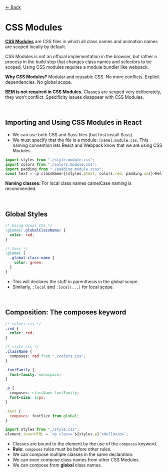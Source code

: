 [&larr; Back](./README.md)

# CSS Modules

[**CSS Modules**](https://github.com/css-modules/css-modules) are CSS files in which all class names and animation names are scoped locally by default.

CSS Modules is not an official implementation in the browser, but rather a process in the build step that changes class names and selectors to be scoped. Using CSS modules requires a module bundler like webpack.

**Why CSS Modules?** Modular and reusable CSS. No more conflicts. Explicit dependencies. No global scope.

**BEM is not required in CSS Modules.** Classes are scoped very deliberately, they won’t conflict. Specificity issues disappear with CSS Modules.

<br>

## Importing and Using CSS Modules in React

- We can use both CSS and Sass files (but first install Sass).
- We must specify that the file is a module: `[name].module.css`. This naming convention lets React and Webpack know that we are using CSS Modules.

```js
import styles from "./style.module.css";
import colors from "./colors.module.css";
import padding from "./padding.module.scss";
const text = <p className={(styles.pText, colors.red, padding.sm)}>Hello</p>;
```

**Naming classes:** For local class names camelCase naming is recommended.

<br>

## Global Styles

```css
/* Using Usual CSS */
:global(.globalClassName) {
  color: red;
}

/* Sass */
:global {
  .global-class-name {
    color: green;
  }
}
```

- This will declares the stuff in parenthesis in the global scope.
- Similarly, `:local` and `:local(...)` for local scope.

<br>

## Composition: The composes keyword

```css
/* colors.css */
.red {
  color: red;
}
```

```css
/* style.css */
.className {
  composes: red from "./colors.css";
}

.fontFamily {
  font-family: monospace;
}

.p {
  composes: className fontFamily;
  font-size: 16px;
}
```

```js
.text {
  composes: fontSize from global;
}
```

```js
import styles from "./style.css";
element.innerHTML = `<p class=`${styles.p}`>Hello</p>`;
```

- Classes are bound to the element by the use of the `composes` keyword.
- **Rule:** `composes` rules must be before other rules.
- We can compose multiple classes in the same declaration.
- We can even compose class names from other CSS Modules.
- We can compose from **global** class names.

<br>
